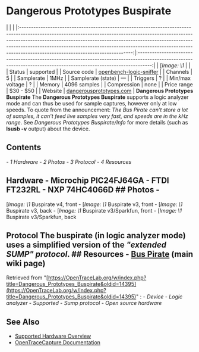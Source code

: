 # Dangerous Prototypes Buspirate
| | | |:-----------------------------------------------------------------------------------------------------------------------------------------------------------------------------------------------------------------------------------------------------------------------------------------------------------------------------------------------------------------------:|:------------------------------------------------------------------------------------------------------------------------------------------------------------------:| | [*Image: \1* | | | Status | supported | | Source code | [openbench-logic-sniffer](http://github.com/OpenTraceLab/?p=OpenTraceCapture.git;a=tree;f=src/hardware/openbench-logic-sniffer) | | Channels | 5 | | Samplerate | 1MHz | | Samplerate (state) | — | | Triggers | ? | | Min/max voltage | ? | | Memory | 4096 samples | | Compression | none | | Price range | \$30 - \$50 | | Website | [dangerousprototypes.com](http://dangerousprototypes.com/2009/11/03/bus-pirate-logic-analyzer-mode/) | **Dangerous Prototypes Buspirate** The **Dangerous Prototypes Buspirate** supports a logic analyzer mode and can thus be used for sample captures, however only at low speeds. To quote from the announcement: *The Bus Pirate can’t store a lot of samples, it can’t feed live samples very fast, and speeds are in the kHz range*. See *Dangerous Prototypes Buspirate/Info* for more details (such as **lsusb -v** output) about the device.
## Contents
\- *1 Hardware* \- *2 Photos* \- *3 Protocol* \- *4 Resources*
## Hardware \- Microchip PIC24FJ64GA \- FTDI FT232RL \- NXP 74HC4066D ## Photos \-
[*Image: \1*
Buspirate v4, front
\-
[*Image: \1*
Buspirate v3, front
\-
[*Image: \1*
Buspirate v3, back
\-
[*Image: \1*
Buspirate v3/Sparkfun, front
\-
[*Image: \1*
Buspirate v3/Sparkfun, back
## Protocol The buspirate (in logic analyzer mode) uses a simplified version of the *"extended SUMP" protocol*. ## Resources \- [Bus Pirate](http://dangerousprototypes.com/docs/Bus_Pirate) (main wiki page)
Retrieved from "[https://OpenTraceLab.org/w/index.php?title=Dangerous_Prototypes_Buspirate&oldid=14395](https://OpenTraceLab.org/w/index.php?title=Dangerous_Prototypes_Buspirate&oldid=14395)"
: \- *Device* \- *Logic analyzer* \- *Supported* \- *Sump protocol* \- *Open source hardware*
## See Also
- [Supported Hardware Overview](../supported-hardware.md)
- [OpenTraceCapture Documentation](../../opentracecapture/overview.md)

